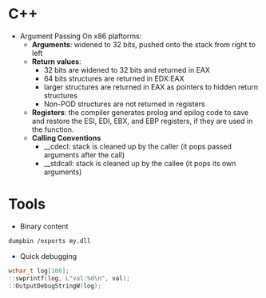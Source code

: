 # C++
* Argument Passing
On x86 plaftorms:
  * **Arguments**: widened to 32 bits, pushed onto the stack from right to left
  * **Return values**:
    * 32 bits are widened to 32 bits and returned in EAX
    * 64 bits structures are returned in EDX:EAX
    * larger structures are returned in EAX as pointers to hidden return structures
    * Non-POD structures are not returned in registers
  * **Registers**: the compiler generates prolog and epilog code to save and restore the ESI, EDI, EBX, and EBP registers, if they are used in the function.
  * **Calling Conventions**
    * \__cdecl: stack is cleaned up by the caller (it pops passed arguments after the call)
    * \__stdcall: stack is cleaned up by the callee (it pops its own arguments)

# Tools
* Binary content
```bash
dumpbin /exports my.dll
```
* Quick debugging
```c++
wchar_t log[100];
::swprintf(log, L"val:%d\n", val);  
::OutputDebugStringW(log);
```
